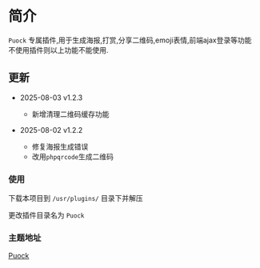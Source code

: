 # 简介

`Puock` 专属插件,用于生成海报,打赏,分享二维码,emoji表情,前端ajax登录等功能
不使用插件则以上功能不能使用.

## 更新

- 2025-08-03 v1.2.3

   - 新增清理二维码缓存功能

- 2025-08-02 v1.2.2 

   - 修复海报生成错误
   - 改用`phpqrcode`生成二维码

### 使用

下载本项目到 `/usr/plugins/` 目录下并解压

更改插件目录名为 `Puock`

### 主题地址

[Puock](https://github.com/jkjoy/Typecho-Theme-Puock)